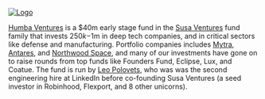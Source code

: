 <a href="#top"></a>

<link rel="stylesheet" href="../style.css">

[![Logo](../humba_logo.png)](https://humbaventures.com/)

[Humba Ventures](https://humbaventures.com/) is a $40m early stage fund in the [Susa Ventures](http://www.susaventures.com/) fund family that invests $250k-$1m in deep tech companies, and in critical sectors like defense and manufacturing. Portfolio companies includes [Mytra](https://mytra.ai/), [Antares](https://antaresindustries.com/), and [Northwood Space](https://www.northwoodspace.io/), and many of our investments have gone on to raise rounds from top funds like Founders Fund, Eclipse, Lux, and Coatue. The fund is run by [Leo Polovets](https://www.linkedin.com/in/lpolovets/), who was was the second engineering hire at LinkedIn before co-founding Susa Ventures (a seed investor in Robinhood, Flexport, and 8 other unicorns).
